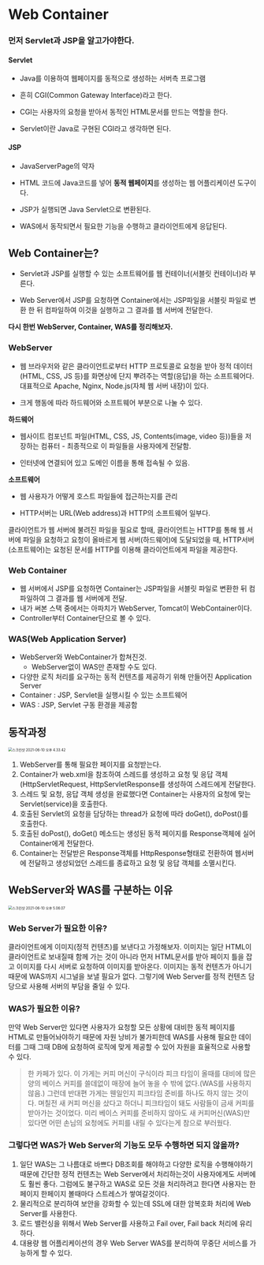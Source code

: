 # Web Container



### 먼저 Servlet과 JSP을 알고가야한다.

#### Servlet

- Java를 이용하여 웹페이지를 동적으로 생성하는 서버측 프로그램

- 흔히 CGI(Common Gateway Interface)라고 한다.

- CGI는 사용자의 요청을 받아서 동적인 HTML문서를 만드는 역할을 한다.

- Servlet이란 Java로 구현된 CGI라고 생각하면 된다.



#### JSP

- JavaServerPage의 약자

- HTML 코드에 Java코드를 넣어 **동적 웹페이지**를 생성하는 웹 어플리케이션 도구이다.

- JSP가 실행되면 Java Servlet으로 변환된다.

-  WAS에서 동작되면서 필요한 기능을 수행하고 클라이언트에게 응답된다.



## Web Container는?

- Servlet과 JSP를 실행할 수 있는 소프트웨어를 웹 컨테이너(서블릿 컨테이너)라 부른다.

- Web Server에서 JSP를 요청하면 Container에서는 JSP파일을 서블릿 파일로 변환 한 뒤 컴파일하여 이것을 실행하고 그 결과를 웹 서버에 전달한다.



**다시 한번 WebServer, Container, WAS를 정리해보자.**



### WebServer

- 웹 브라우저와 같은 클라이언트로부터 HTTP 프로토콜로 요청을 받아 정적 데이터(HTML, CSS, JS 등)를 화면상에 단지 뿌려주는 역할(응답)을 하는 소프트웨어다. 대표적으로 Apache, Nginx, Node.js(자체 웹 서버 내장)이 있다.

- 크게 행동에 따라 하드웨어와 소프트웨어 부분으로 나눌 수 있다.



**하드웨어**

- 웹사이트 컴포넌트 파일(HTML, CSS, JS, Contents(image, video 등))들을 저장하는 컴퓨터 - 최종적으로 이 파일들을 사용자에게 전달함.

- 인터넷에 연결되어 있고 도메인 이름을 통해 접속될 수 있음.



**소프트웨어**

- 웹 사용자가 어떻게 호스트 파일들에 접근하는지를 관리

- HTTP서버는 URL(Web address)과 HTTP의 소프트웨어 일부다.



클라이언트가 웹 서버에 불려진 파일을 필요로 할때, 클라이언트는 HTTP를 통해 웹 서버에 파일을 요청하고 요청이 올바르게 웹 서버(하드웨어)에 도달되었을 때, HTTP서버(소프트웨어)는 요청된 문서를 HTTP를 이용해 클라이언트에게 파일을 제공한다.



### Web Container

- 웹 서버에서 JSP를 요청하면 Container는 JSP파일을 서블릿 파일로 변환한 뒤 컴파일하여 그 결과를 웹 서버에게 전달.
- 내가 써본 스택 중에서는 아파치가 WebServer, Tomcat이 WebContainer이다.
- Controller부터 Container단으로 볼 수 있다.



### WAS(Web Application Server)

- WebServer와 WebContainer가 합쳐진것.
  - WebServer없이 WAS만 존재할 수도 있다. 
- 다양한 로직 처리를 요구하는 동적 컨텐츠를 제공하기 위해 만들어진 Application Server
- Container : JSP, Servlet을 실행시킬 수 있는 소프트웨어
- WAS : JSP, Servlet 구동 환경을 제공함



## 동작과정

<img src="https://tva1.sinaimg.cn/large/008i3skNgy1grd7ig5grlj315a0kaaeg.jpg" alt="스크린샷 2021-06-10 오후 4.33.42" style="zoom: 50%;" />



1. WebServer를 통해 필요한 페이지를 요청받는다.
2. Container가 web.xml을 참조하여 스레드를 생성하고 요청 및 응답 객체(HttpServletRequest, HttpServletResponse를 생성하여 스레드에게 전달한다.
3. 스레드 및 요청, 응답 객체 생성을 완료했다면 Container는 사용자의 요청에 맞는 Servlet(service)을 호출한다.
4. 호출된 Servlet의 요청을 담당하는 thread가 요청에 따라 doGet(), doPost()를 호출한다.
5. 호출된 doPost(), doGet() 메소드는 생성된 동적 페이지를 Response객체에 실어 Container에게 전달한다.
6. Container는 전달받은 Response객체를 HttpResponse형태로 전환하여 웹서버에 전달하고 생성되었던 스레드를 종료하고 요청 및 응답 객체를 소멸시킨다.





## WebServer와 WAS를 구분하는 이유

<img src="https://tva1.sinaimg.cn/large/008i3skNgy1grd8g5tsmkj31600gcaec.jpg" alt="스크린샷 2021-06-10 오후 5.06.07" style="zoom:50%;" />

### Web Server가 필요한 이유?

클라이언트에게 이미지(정적 컨텐츠)를 보낸다고 가정해보자. 이미지는 일단 HTML이 클라이언트로 보내질때 함께 가는 것이 아니라 먼저 HTML문서를 받아 페이지 틀을 잡고 이미지를 다시 서버로 요청하여 이미지를 받아온다. 이미지는 동적 컨텐츠가 아니기 때문에 WAS까지 시그널을 보낼 필요가 없다. 그렇기에 Web Server를 정적 컨텐츠 담당으로 사용해 서버의 부담을 줄일 수 있다.



### WAS가 필요한 이유?

만약 Web Server만 있다면 사용자가 요청할 모든 상황에 대비한 동적 페이지를 HTML로 만들어놔야하기 때문에 자원 낭비가 불가피한데 WAS를 사용해 필요한 데이터를 그때 그때 DB에 요청하여 로직에 맞게 제공할 수 있어 자원을 효율적으로 사용할 수 있다. 

> 한 카페가 있다. 이 가게는 커피 머신이 구식이라 피크 타임이 올때를 대비에 많은 양의 베이스 커피를 쓸데없이 매장에 늘어 놓을 수 밖에 없다.(WAS를 사용하지 않음.) 그런데 반대편 가게는 웬일인지 피크타임 준비를 하나도 하지 않는 것이다. 며칠전 새 커피 머신을 샀다고 하더니 피크타임이 돼도 사람들이 금새 커피를 받아가는 것이었다. 미리 베이스 커피를 준비하지 않아도 새 커피머신(WAS)만 있다면 어떤 손님의 요청에도 커피를 내릴 수 있다는게 참으로 부러웠다.



### 그렇다면 WAS가 Web Server의 기능도 모두 수행하면 되지 않을까?

1. 일단 WAS는 그 나름대로 바쁘다 DB조회를 해야하고 다양한 로직을 수행해야하기 때문에 간단한 정적 컨텐츠는 Web Server에서 처리하는것이 사용자에게도 서버에도 훨씬 좋다. 그럼에도 불구하고 WAS로 모든 것을 처리하려고 한다면 사용자는 한페이지 한페이지 볼때마다 스트레스가 쌓여갈것이다. 
2. 물리적으로 분리하여 보안을 강화할 수 있는데 SSL에 대한 암복호화 처리에 Web Server를 사용한다.
3. 로드 밸런싱을 위해서 Web Server를 사용하고 Fail over, Fail back 처리에 유리하다.
4. 대용량 웹 어플리케이션의 경우 Web Server WAS를 분리하여 무중단 서비스를 가능하게 할 수 있다.